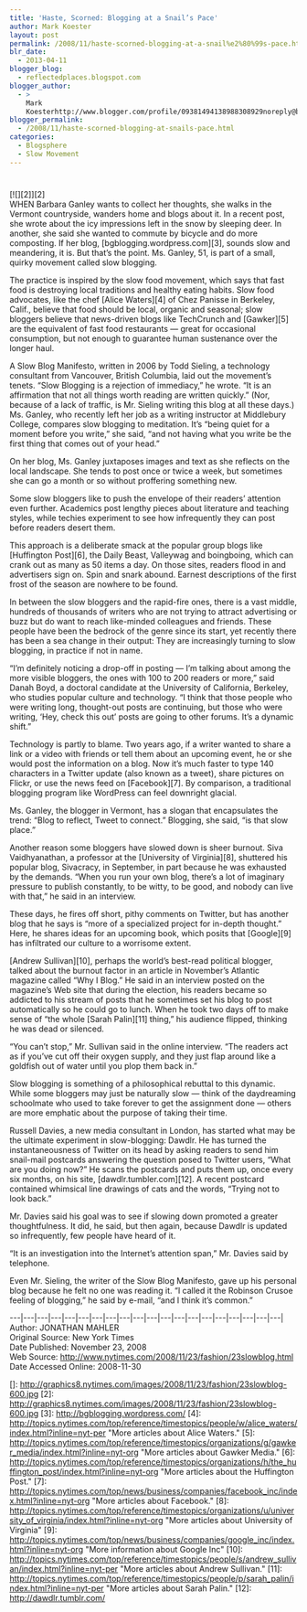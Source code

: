 ```yaml
---
title: 'Haste, Scorned: Blogging at a Snail’s Pace'
author: Mark Koester
layout: post
permalink: /2008/11/haste-scorned-blogging-at-a-snail%e2%80%99s-pace.html
blr_date:
  - 2013-04-11
blogger_blog:
  - reflectedplaces.blogspot.com
blogger_author:
  - >
    Mark
    Koesterhttp://www.blogger.com/profile/09381494138988308929noreply@blogger.com
blogger_permalink:
  - /2008/11/haste-scorned-blogging-at-snails-pace.html
categories:
  - Blogsphere
  - Slow Movement
---
```

# 

[![][2]][2]  
WHEN Barbara Ganley wants to collect her thoughts, she walks in the Vermont countryside, wanders home and blogs about it. In a recent post, she wrote about the icy impressions left in the snow by sleeping deer. In another, she said she wanted to commute by bicycle and do more composting. 
If her blog, [bgblogging.wordpress.com][3], sounds slow and meandering, it is. But that’s the point. Ms. Ganley, 51, is part of a small, quirky movement called slow blogging. 

The practice is inspired by the slow food movement, which says that fast food is destroying local traditions and healthy eating habits. Slow food advocates, like the chef [Alice Waters][4] of Chez Panisse in Berkeley, Calif., believe that food should be local, organic and seasonal; slow bloggers believe that news-driven blogs like TechCrunch and [Gawker][5] are the equivalent of fast food restaurants — great for occasional consumption, but not enough to guarantee human sustenance over the longer haul. 

A Slow Blog Manifesto, written in 2006 by Todd Sieling, a technology consultant from Vancouver, British Columbia, laid out the movement’s tenets. “Slow Blogging is a rejection of immediacy,” he wrote. “It is an affirmation that not all things worth reading are written quickly.” (Nor, because of a lack of traffic, is Mr. Sieling writing this blog at all these days.) Ms. Ganley, who recently left her job as a writing instructor at Middlebury College, compares slow blogging to meditation. It’s “being quiet for a moment before you write,” she said, “and not having what you write be the first thing that comes out of your head.” 

On her blog, Ms. Ganley juxtaposes images and text as she reflects on the local landscape. She tends to post once or twice a week, but sometimes she can go a month or so without proffering something new.

Some slow bloggers like to push the envelope of their readers’ attention even further. Academics post lengthy pieces about literature and teaching styles, while techies experiment to see how infrequently they can post before readers desert them. 

This approach is a deliberate smack at the popular group blogs like [Huffington Post][6], the Daily Beast, Valleywag and boingboing, which can crank out as many as 50 items a day. On those sites, readers flood in and advertisers sign on. Spin and snark abound. Earnest descriptions of the first frost of the season are nowhere to be found. 

In between the slow bloggers and the rapid-fire ones, there is a vast middle, hundreds of thousands of writers who are not trying to attract advertising or buzz but do want to reach like-minded colleagues and friends. These people have been the bedrock of the genre since its start, yet recently there has been a sea change in their output: They are increasingly turning to slow blogging, in practice if not in name.

“I’m definitely noticing a drop-off in posting — I’m talking about among the more visible bloggers, the ones with 100 to 200 readers or more,” said Danah Boyd, a doctoral candidate at the University of California, Berkeley, who studies popular culture and technology. “I think that those people who were writing long, thought-out posts are continuing, but those who were writing, ‘Hey, check this out’ posts are going to other forums. It’s a dynamic shift.”

Technology is partly to blame. Two years ago, if a writer wanted to share a link or a video with friends or tell them about an upcoming event, he or she would post the information on a blog. Now it’s much faster to type 140 characters in a Twitter update (also known as a tweet), share pictures on Flickr, or use the news feed on [Facebook][7]. By comparison, a traditional blogging program like WordPress can feel downright glacial. 

Ms. Ganley, the blogger in Vermont, has a slogan that encapsulates the trend: “Blog to reflect, Tweet to connect.” Blogging, she said, “is that slow place.”

Another reason some bloggers have slowed down is sheer burnout. Siva Vaidhyanathan, a professor at the [University of Virginia][8], shuttered his popular blog, Sivacracy, in September, in part because he was exhausted by the demands. “When you run your own blog, there’s a lot of imaginary pressure to publish constantly, to be witty, to be good, and nobody can live with that,” he said in an interview.

These days, he fires off short, pithy comments on Twitter, but has another blog that he says is “more of a specialized project for in-depth thought.” Here, he shares ideas for an upcoming book, which posits that [Google][9] has infiltrated our culture to a worrisome extent.

[Andrew Sullivan][10], perhaps the world’s best-read political blogger, talked about the burnout factor in an article in November’s Atlantic magazine called “Why I Blog.” He said in an interview posted on the magazine’s Web site that during the election, his readers became so addicted to his stream of posts that he sometimes set his blog to post automatically so he could go to lunch. When he took two days off to make sense of “the whole [Sarah Palin][11] thing,” his audience flipped, thinking he was dead or silenced.

“You can’t stop,” Mr. Sullivan said in the online interview. “The readers act as if you’ve cut off their oxygen supply, and they just flap around like a goldfish out of water until you plop them back in.” 

Slow blogging is something of a philosophical rebuttal to this dynamic. While some bloggers may just be naturally slow — think of the daydreaming schoolmate who used to take forever to get the assignment done — others are more emphatic about the purpose of taking their time. 

Russell Davies, a new media consultant in London, has started what may be the ultimate experiment in slow-blogging: Dawdlr. He has turned the instantaneousness of Twitter on its head by asking readers to send him snail-mail postcards answering the question posed to Twitter users, “What are you doing now?” He scans the postcards and puts them up, once every six months, on his site, [dawdlr.tumbler.com][12]. A recent postcard contained whimsical line drawings of cats and the words, “Trying not to look back.” 

Mr. Davies said his goal was to see if slowing down promoted a greater thoughtfulness. It did, he said, but then again, because Dawdlr is updated so infrequently, few people have heard of it. 

“It is an investigation into the Internet’s attention span,” Mr. Davies said by telephone.

Even Mr. Sieling, the writer of the Slow Blog Manifesto, gave up his personal blog because he felt no one was reading it. “I called it the Robinson Crusoe feeling of blogging,” he said by e-mail, “and I think it’s common.”

\---|\---|\---|\---|\---|\---|\---|\---|\---|\---|\---|\---|\---|\---|\---|\---|\---|\---|\---|\---|  
Author: JONATHAN MAHLER  
Original Source: New York Times  
Date Published: November 23, 2008  
Web Source: http://www.nytimes.com/2008/11/23/fashion/23slowblog.html  
Date Accessed Online: 2008-11-30

 []: http://graphics8.nytimes.com/images/2008/11/23/fashion/23slowblog-600.jpg
 [2]: http://graphics8.nytimes.com/images/2008/11/23/fashion/23slowblog-600.jpg
 [3]: http://bgblogging.wordpress.com/
 [4]: http://topics.nytimes.com/top/reference/timestopics/people/w/alice_waters/index.html?inline=nyt-per "More articles about Alice Waters."
 [5]: http://topics.nytimes.com/top/reference/timestopics/organizations/g/gawker_media/index.html?inline=nyt-org "More articles about Gawker Media."
 [6]: http://topics.nytimes.com/top/reference/timestopics/organizations/h/the_huffington_post/index.html?inline=nyt-org "More articles about the Huffington Post."
 [7]: http://topics.nytimes.com/top/news/business/companies/facebook_inc/index.html?inline=nyt-org "More articles about Facebook."
 [8]: http://topics.nytimes.com/top/reference/timestopics/organizations/u/university_of_virginia/index.html?inline=nyt-org "More articles about University of Virginia"
 [9]: http://topics.nytimes.com/top/news/business/companies/google_inc/index.html?inline=nyt-org "More information about Google Inc"
 [10]: http://topics.nytimes.com/top/reference/timestopics/people/s/andrew_sullivan/index.html?inline=nyt-per "More articles about Andrew Sullivan."
 [11]: http://topics.nytimes.com/top/reference/timestopics/people/p/sarah_palin/index.html?inline=nyt-per "More articles about Sarah Palin."
 [12]: http://dawdlr.tumblr.com/